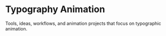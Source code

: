 # Typography Animation

Tools, ideas, workflows, and animation projects that focus on typographic animation.
